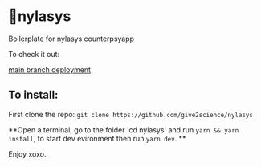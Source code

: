 # 💫nylasys

Boilerplate for nylasys counterpsyapp

To check it out:

[main branch deployment](https://main.d3av7fnt48fh4m.amplifyapp.com/) 

## To install:

First clone the repo: 
`git clone https://github.com/give2science/nylasys`

**Open a terminal, go to the folder 'cd nylasys' and run `yarn && yarn install`, to start dev evironment then run `yarn dev`. **

Enjoy xoxo.

